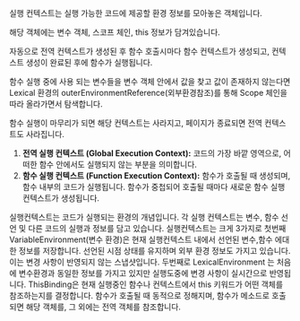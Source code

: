 실행 컨텍스트는 실행 가능한 코드에 제공할 환경 정보를 모아놓은 객체입니다.

해당 객체에는 변수 객체, 스코프 체인, this 정보가 담겨있습니다.

자동으로 전역 컨텍스트가 생성된 후 함수 호출시마다 함수 컨텍스트가 생성되고, 컨텍스트 생성이 완료된 후에 함수가 실행됩니다.

함수 실행 중에 사용 되는 변수들을 변수 객체 안에서 값을 찾고 값이 존재하지 않는다면 Lexical 환경의 outerEnvironmentReference(외부환경참조)를 통해 Scope 체인을 따라 올라가면서 탐색합니다.

함수 실행이 마무리가 되면 해당 컨텍스트는 사라지고, 페이지가 종료되면 전역 컨텍스트도 사라집니다.

1. **전역 실행 컨텍스트 (Global Execution Context):** 코드의 가장 바깥 영역으로, 어떠한 함수 안에서도 실행되지 않는 부분을 의미합니다.
2. **함수 실행 컨텍스트 (Function Execution Context):** 함수가 호출될 때 생성되며, 함수 내부의 코드가 실행됩니다. 함수가 중첩되어 호출될 때마다 새로운 함수 실행 컨텍스트가 생성됩니다.

실행컨텍스트는 코드가 실행되는 환경의 개념입니다. 각 실행 컨텍스트는 변수, 함수 선언 및 다른 코드의 실행과 정보를 담고 있습니다. 실행컨텍스트는 크게 3가지로
첫번째 VariableEnvironment(변수 환경)은 현재 실행컨텍스트 내에서 선언된 변수,함수 에대한 정보를 저장합니다. 선언된 시점 상태를 유지하며 외부 환경 정보도 가지고 있습니다. 이는 변경 사항이 반영되지 않는 스냅샷입니다.
두번째로 LexicalEnvironment 는 처음에 변수환경과 동일한 정보를 가지고 있지만 실행도중에 변경 사항이 실시간으로 반영됩니다.
ThisBinding은 현재 실행중인 함수나 컨텍스트에서 this 키워드가 어떤 객체를 참조하는지를 결정합니다. 함수가 호출될 때 동적으로 정해지며, 함수가 메소드로 호출되면 해당 객체를, 그 외에는 전역 객체를 참조합니다.
